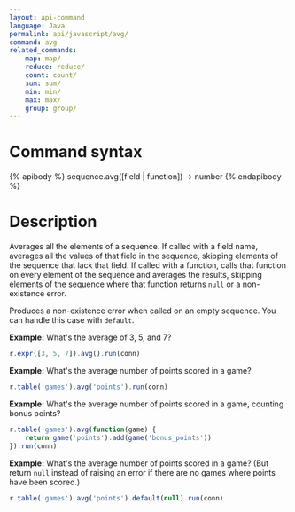 ```yaml
---
layout: api-command
language: Java
permalink: api/javascript/avg/
command: avg
related_commands:
    map: map/
    reduce: reduce/
    count: count/
    sum: sum/
    min: min/
    max: max/
    group: group/
---
```


# Command syntax #

{% apibody %}
sequence.avg([field | function]) &rarr; number
{% endapibody %}

# Description #

Averages all the elements of a sequence.  If called with a field name,
averages all the values of that field in the sequence, skipping
elements of the sequence that lack that field.  If called with a
function, calls that function on every element of the sequence and
averages the results, skipping elements of the sequence where that
function returns `null` or a non-existence error.

Produces a non-existence error when called on an empty sequence.  You
can handle this case with `default`.

__Example:__ What's the average of 3, 5, and 7?

```js
r.expr([3, 5, 7]).avg().run(conn)
```

__Example:__ What's the average number of points scored in a game?

```js
r.table('games').avg('points').run(conn)
```

__Example:__ What's the average number of points scored in a game,
counting bonus points?

```js
r.table('games').avg(function(game) {
    return game('points').add(game('bonus_points'))
}).run(conn)
```

__Example:__ What's the average number of points scored in a game?
(But return `null` instead of raising an error if there are no games where
points have been scored.)

```js
r.table('games').avg('points').default(null).run(conn)
```
